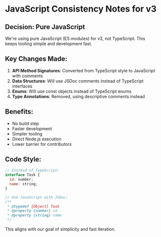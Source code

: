 # JavaScript Consistency Notes for v3

## Decision: Pure JavaScript

We're using pure JavaScript (ES modules) for v3, not TypeScript. This keeps tooling simple and development fast.

## Key Changes Made:

1. **API Method Signatures**: Converted from TypeScript style to JavaScript with comments
2. **Data Structures**: Will use JSDoc comments instead of TypeScript interfaces
3. **Enums**: Will use const objects instead of TypeScript enums
4. **Type Annotations**: Removed, using descriptive comments instead

## Benefits:
- No build step
- Faster development 
- Simpler tooling
- Direct Node.js execution
- Lower barrier for contributors

## Code Style:
```javascript
// Instead of TypeScript:
interface Task {
  id: number;
  name: string;
}

// Use JavaScript with JSDoc:
/**
 * @typedef {Object} Task
 * @property {number} id
 * @property {string} name
 */
```

This aligns with our goal of simplicity and fast iteration.